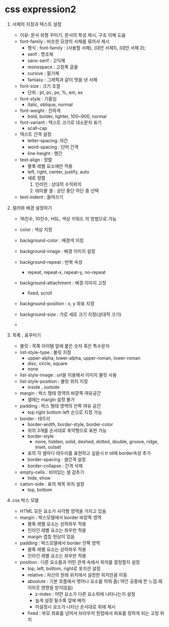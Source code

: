 # css expression2

1. 서체의 지정과 텍스트 설정

   - 이유: 문서 외형 꾸미기, 문서의 특성 제시, 구조 이해 도움
   - font-family : 비슷한 모양의 서체를 묶어서 제시
     - 형식 : font-family : (사용할 서체), (대안 서체1), (대안 서체 2);
     - serif : 명조체
     - sans-serif : 고딕체
     - monospace : 고정폭 글꼴
     - cursive : 필기체
     - fantasy : 그래픽과 같이 멋을 낸 서체
   - font-size : 크기 조절
     - 단위 : pt, pc, px, %, em, ex
   - font-style : 기울임
     - italic, oblique, normal
   - font-weight : 진하게
     - bold, bolder, lighter, 100~900, normal
   - font-variant : 텍스트 크기로 대소문자 표기
     - scall-cap
   - 텍스트 간격 설정
     - letter-spacing:  자간
     - word-spacing : 단어 간격
     - line-height : 행간
   - text-align : 정렬
     - 블록 레벨 요소에만 적용
     - left, right, center, justify, auto
     - 세로 정렬
       1. 인라인 : 상대적 수직위치
       2. 테이블 셀 : 상단 중단 하단 중 선택
   - text-indent : 들여쓰기

   

2. 컬러와 배경 설정하기

   - 16진수, 10진수, HSL, 색상 키워드 의 방법으로 가능

   - color : 색상 지정

   - background-color : 배경색 지정

   - background-image : 배경 이미지 설정

   - background-repeat : 반복 속성

     - repeat, repeat-x, repeat-y, no-repeat

   - background-attachment : 배경 이미지 고정

     - fixed, scroll

   - background-position : x, y 좌표 지정

   - background-size : 가로 세로 크기 지정(상대적 크기)

   - [그라디언트]: https://www.colorzilla.com/gradient-editor/

   

3. 목록 , 표꾸미기

   - 불릿 : 목록 아이템 앞에 붙은 숫자 혹은 특수문자
   - list-style-type : 불릿 지정
     - upper-alpha, lower-alpha, upper-roman, lower-roman
     - disc, circle, square
     - none
   - list-style-image : url을 이용해서 이미지 불릿 사용
   - list-style-position : 불릿 위치 지정
     - inside , outside
   - margin : 박스 형태 영역의 바깥쪽 여유공간
     - 셀에는 margin 설정 불가
   - padding : 박스 형태 영역의 안쪽 여유 공간
     - top right bottom left 순으로 지정 가능
   - border : 테두리
     - border-width, border-style, border-color
     - 위의 3개를 순서대로 축약형으로 표현 가능
     - border-style
       - none, hidden, solid, deshed, dotted, double, groove, ridge, inset, outset
     - 표의 각 셀마다 테두리를 표현하고 싶을시 tr td에 border속성 추가
     - border-spacing : 셀간격 설정
     - border-collapse : 간격 삭제
   - empty-cells : 비어있는 셀 감추기
     - hide, show
   - cation-side : 표의 제목 위치 설정
     - top, bottom

   

4. css 박스 모델

   - HTML 모든 요소가 사각형 영역을 가지고 있음
   - margin : 박스모델에서 border 바깥쪽 영역
     - 블록 레벨 요소는 상하좌우 적용
     - 인라인 레벨 요소는 좌우만 적용
     - margin 겹침 현상이 있음
   - padding : 박스모델에서 border 안쪽 영역
     - 블록 레벨 요소는 상하좌우 적용
     - 인라인 레벨 요소는 좌우만 적용
   - position : 다른 요소들과 어떤 관계 속에서 위치를 결정할지 설정
     - top, left, bottom, right로 포지션 설정
     - relative : 자신의 원래 위치에서 설정한 위치만큼 이동
     - absolute : 기본 흐름에서 벗어나 요소를 띄워 줌( 약간 공중에 뜬 느낌 레이아웃 영향을 받지않음)
       - z-index : 어떤 요소가 다른 요소위에 나타나는지 설정
       - 높게 설정 될수록 앞에 배치
       - 미설정시 요소가 나타난 순서대로 위에 제시
     - fixed : 부모 좌표를 넘어서 브라우저 원점에서 좌표를 정하게 되는 고정 위치